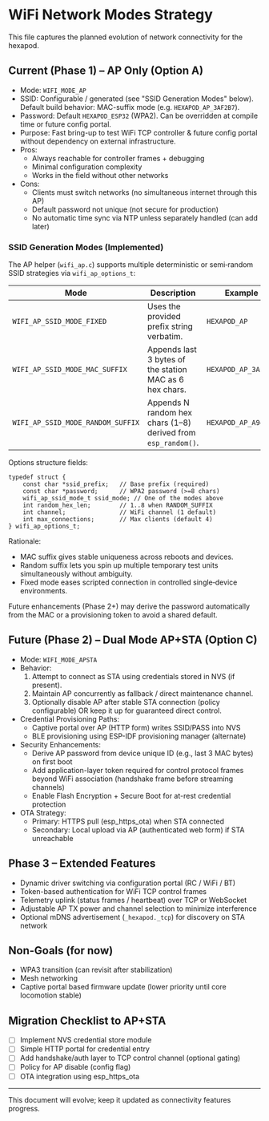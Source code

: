 # WiFi Network Modes Strategy

This file captures the planned evolution of network connectivity for the hexapod.

## Current (Phase 1) – AP Only (Option A)
- Mode: `WIFI_MODE_AP`
- SSID: Configurable / generated (see "SSID Generation Modes" below). Default build behavior: MAC-suffix mode (e.g. `HEXAPOD_AP_3AF2B7`).
- Password: Default `HEXAPOD_ESP32` (WPA2). Can be overridden at compile time or future config portal.
- Purpose: Fast bring-up to test WiFi TCP controller & future config portal without dependency on external infrastructure.
- Pros:
  * Always reachable for controller frames + debugging
  * Minimal configuration complexity
  * Works in the field without other networks
- Cons:
  * Clients must switch networks (no simultaneous internet through this AP)
  * Default password not unique (not secure for production)
  * No automatic time sync via NTP unless separately handled (can add later)

### SSID Generation Modes (Implemented)
The AP helper (`wifi_ap.c`) supports multiple deterministic or semi‑random SSID strategies via `wifi_ap_options_t`:

| Mode | Description | Example |
| ---- | ----------- | ------- |
| `WIFI_AP_SSID_MODE_FIXED` | Uses the provided prefix string verbatim. | `HEXAPOD_AP` |
| `WIFI_AP_SSID_MODE_MAC_SUFFIX` | Appends last 3 bytes of the station MAC as 6 hex chars. | `HEXAPOD_AP_3AF2B7` |
| `WIFI_AP_SSID_MODE_RANDOM_SUFFIX` | Appends N random hex chars (1–8) derived from `esp_random()`. | `HEXAPOD_AP_A94C21` |

Options structure fields:
```
typedef struct {
    const char *ssid_prefix;   // Base prefix (required)
    const char *password;      // WPA2 password (>=8 chars)
    wifi_ap_ssid_mode_t ssid_mode; // One of the modes above
    int random_hex_len;        // 1..8 when RANDOM_SUFFIX
    int channel;               // WiFi channel (1 default)
    int max_connections;       // Max clients (default 4)
} wifi_ap_options_t;
```

Rationale:
* MAC suffix gives stable uniqueness across reboots and devices.
* Random suffix lets you spin up multiple temporary test units simultaneously without ambiguity.
* Fixed mode eases scripted connection in controlled single‑device environments.

Future enhancements (Phase 2+) may derive the password automatically from the MAC or a provisioning token to avoid a shared default.

## Future (Phase 2) – Dual Mode AP+STA (Option C)
- Mode: `WIFI_MODE_APSTA`
- Behavior:
  1. Attempt to connect as STA using credentials stored in NVS (if present).
  2. Maintain AP concurrently as fallback / direct maintenance channel.
  3. Optionally disable AP after stable STA connection (policy configurable) OR keep it up for guaranteed direct control.
- Credential Provisioning Paths:
  * Captive portal over AP (HTTP form) writes SSID/PASS into NVS
  * BLE provisioning using ESP-IDF provisioning manager (alternate)
- Security Enhancements:
  * Derive AP password from device unique ID (e.g., last 3 MAC bytes) on first boot
  * Add application-layer token required for control protocol frames beyond WiFi association (handshake frame before streaming channels)
  * Enable Flash Encryption + Secure Boot for at-rest credential protection
- OTA Strategy:
  * Primary: HTTPS pull (esp_https_ota) when STA connected
  * Secondary: Local upload via AP (authenticated web form) if STA unreachable

## Phase 3 – Extended Features
- Dynamic driver switching via configuration portal (RC / WiFi / BT)
- Token-based authentication for WiFi TCP control frames
- Telemetry uplink (status frames / heartbeat) over TCP or WebSocket
- Adjustable AP TX power and channel selection to minimize interference
- Optional mDNS advertisement (`_hexapod._tcp`) for discovery on STA network

## Non-Goals (for now)
- WPA3 transition (can revisit after stabilization)
- Mesh networking
- Captive portal based firmware update (lower priority until core locomotion stable)

## Migration Checklist to AP+STA
- [ ] Implement NVS credential store module
- [ ] Simple HTTP portal for credential entry
- [ ] Add handshake/auth layer to TCP control channel (optional gating)
- [ ] Policy for AP disable (config flag)
- [ ] OTA integration using esp_https_ota

---
This document will evolve; keep it updated as connectivity features progress.
